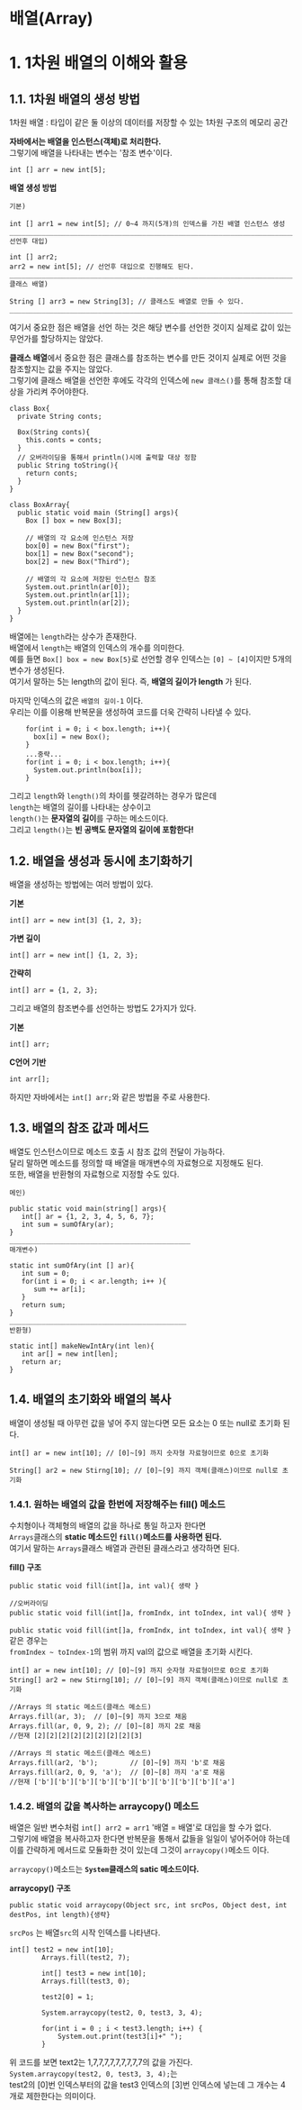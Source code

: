배열(Array)
=======================
# 1. 1차원 배열의 이해와 활용
## 1.1. 1차원 배열의 생성 방법
   
1차원 배열 : 타입이 같은 둘 이상의 데이터를 저장할 수 있는 1차원 구조의 메모리 공간
  
**자바에서는 배열을 인스턴스(객체)로 처리한다.**  
그렇기에 배열을 나타내는 변수는 '참조 변수'이다.  
```
int [] arr = new int[5];
```
  
**배열 생성 방법**
```
기본)

int [] arr1 = new int[5]; // 0~4 까지(5개)의 인덱스를 가진 배열 인스턴스 생성 
_____________________________________________________________________________
선언후 대입)

int [] arr2;
arr2 = new int[5]; // 선언후 대입으로 진행해도 된다.
_____________________________________________________________________________
클래스 배열)

String [] arr3 = new String[3]; // 클래스도 배열로 만들 수 있다.  
_____________________________________________________________________________
```
여기서 중요한 점은 배열을 선언 하는 것은 해당 변수를 선언한 것이지 실제로 값이 있는 무언가를 할당하지는 않았다.      
   
**클래스 배열**에서 중요한 점은 클래스를 참조하는 변수를 만든 것이지 실제로 어떤 것을 참조할지는 값을 주지는 않았다.    
그렇기에 클래스 배열을 선언한 후에도 각각의 인덱스에 ```new 클래스()```를 통해 참조할 대상을 가리켜 주어야한다.   
```
class Box{
  private String conts;
  
  Box(String conts){
    this.conts = conts;
  }
  // 오버라이딩을 통해서 println()시에 출력할 대상 정함 
  public String toString(){
    return conts;
  }
}

class BoxArray{
  public static void main (String[] args){
    Box [] box = new Box[3];

    // 배열의 각 요소에 인스턴스 저장
    box[0] = new Box("first");
    box[1] = new Box("second");
    box[2] = new Box("Third");

    // 배열의 각 요소에 저장된 인스턴스 참조
    System.out.println(ar[0]);
    System.out.println(ar[1]);
    System.out.println(ar[2]);
  }
}
```
배열에는 ```length```라는 상수가 존재한다.  
배열에서 ```length```는 배열의 인덱스의 개수를 의미한다.  
예를 들면 ```Box[] box = new Box[5}```로 선언할 경우 인덱스는 ```[0] ~ [4]```이지만 5개의 변수가 생성된다.    
여기서 말하는 5는 length의 값이 된다. 즉, **배열의 길이가 length** 가 된다.    
    
마지막 인덱스의 값은 ```배열의 길이-1``` 이다.  
우리는 이를 이용해 반복문을 생성하여 코드를 더욱 간략히 나타낼 수 있다.  
```
    for(int i = 0; i < box.length; i++){
      box[i] = new Box();
    }
    ...중략...
    for(int i = 0; i < box.length; i++){
      System.out.println(box[i]);
    }
```
그리고 ```length```와 ```length()```의 차이를 헷갈려하는 경우가 많은데    
```length```는 배열의 길이를 나타내는 상수이고        
```length()```는 **문자열의 길이**를 구하는 메소드이다.    
그리고 ```length()```는 **빈 공백도 문자열의 길이에 포함한다!**  
        
## 1.2. 배열을 생성과 동시에 초기화하기   
배열을 생성하는 방법에는 여러 방법이 있다.      
   
**기본**
```
int[] arr = new int[3] {1, 2, 3};
```
**가변 길이**
```
int[] arr = new int[] {1, 2, 3};
```
**간략히**
```
int[] arr = {1, 2, 3};
```
    
그리고 배열의 참조변수를 선언하는 방법도 2가지가 있다.
   
**기본**
```
int[] arr;
```
**C언어 기반**
```
int arr[];
```
하지만 자바에서는 ```int[] arr;```와 같은 방법을 주로 사용한다.         
   
## 1.3. 배열의 참조 값과 메서드
배열도 인스턴스이므로 메소드 호출 시 참조 값의 전달이 가능하다.      
달리 말하면 메소드를 정의할 때 배열을 매개변수의 자료형으로 지정해도 된다.     
또한, 배열을 반환형의 자료형으로 지정할 수도 있다.     
```
메인)

public static void main(string[] args){
   int[] ar = {1, 2, 3, 4, 5, 6, 7};
   int sum = sumOfAry(ar);
}
_____________________________________________
매개변수)

static int sumOfAry(int [] ar){
   int sum = 0;
   for(int i = 0; i < ar.length; i++ ){
      sum += ar[i];
   }
   return sum;
}
____________________________________________
반환형)

static int[] makeNewIntAry(int len){
   int ar[] = new int[len];
   return ar;
} 
```
   
   
   
## 1.4. 배열의 초기화와 배열의 복사  
배열이 생성될 때 아무런 값을 넣어 주지 않는다면 모든 요소는 0 또는 null로 초기화 된다.  
```
int[] ar = new int[10]; // [0]~[9] 까지 숫자형 자료형이므로 0으로 초기화

String[] ar2 = new Stirng[10]; // [0]~[9] 까지 객체(클래스)이므로 null로 초기화
```
  
### 1.4.1. 원하는 배열의 값을 한번에 저장해주는 fill() 메소드  
수치형이나 객체형의 배열의 값을 하나로 통일 하고자 한다면    
```Arrays```클래스의 **static 메소드인 ```fill()```메소드를 사용하면 된다.**    
여기서 말하는 ```Arrays```클래스 배열과 관련된 클래스라고 생각하면 된다.    
   
**fill() 구조**
```
public static void fill(int[]a, int val){ 생략 }

//오버라이딩
public static void fill(int[]a, fromIndx, int toIndex, int val){ 생략 }
```
```public static void fill(int[]a, fromIndx, int toIndex, int val){ 생략 }```같은 경우는    
```fromIndex ~ toIndex-1```의 범위 까지 val의 값으로 배열을 초기화 시킨다.    

```
int[] ar = new int[10]; // [0]~[9] 까지 숫자형 자료형이므로 0으로 초기화
String[] ar2 = new Stirng[10]; // [0]~[9] 까지 객체(클래스)이므로 null로 초기화

//Arrays 의 static 메소드(클래스 메소드)
Arrays.fill(ar, 3);  // [0]~[9] 까지 3으로 채움
Arrays.fill(ar, 0, 9, 2); // [0]~[8] 까지 2로 채움 
//현재 [2][2][2][2][2][2][2][2][3]

//Arrays 의 static 메소드(클래스 메소드)
Arrays.fill(ar2, 'b');        // [0]~[9] 까지 'b'로 채움  
Arrays.fill(ar2, 0, 9, 'a');  // [0]~[8] 까지 'a'로 채움  
//현재 ['b']['b']['b']['b']['b']['b']['b']['b']['b']['a']
```

### 1.4.2. 배열의 값을 복사하는 arraycopy() 메소드
배열은 일반 변수처럼 ```int[] arr2 = arr1``` '배열 = 배열'로 대입을 할 수가 없다.   
그렇기에 배열을 복사하고자 한다면 반복문을 통해서 값들을 일일이 넣어주어야 하는데  
이를 간략하게 메서드로 모듈화한 것이 있는데 그것이 ```arraycopy()```메소드 이다.
    
```arraycopy()```메소드는 **```System```클래스의 satic 메소드이다.**
   
**arraycopy() 구조**
```
public static void arraycopy(Object src, int srcPos, Object dest, int destPos, int length){생략}
```
```srcPos``` 는 배열```src```의 시작 인덱스를 나타낸다.  
```
int[] test2 = new int[10];
		Arrays.fill(test2, 7);
		
		int[] test3 = new int[10];
		Arrays.fill(test3, 0);
		
		test2[0] = 1;
		
		System.arraycopy(test2, 0, test3, 3, 4);
		
		for(int i = 0 ; i < test3.length; i++) {
			System.out.print(test3[i]+" ");
		}
```
위 코드를 보면 text2는 1,7,7,7,7,7,7,7,7,7의 값을 가진다.  
```System.arraycopy(test2, 0, test3, 3, 4);```는   
test2의 [0]번 인덱스부터의 값을 test3 인덱스의 [3]번 인덱스에 넣는데 그 개수는 4개로 제한한다는 의미이다.     




